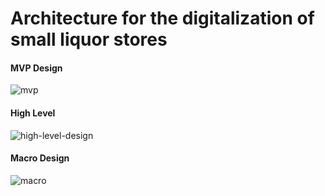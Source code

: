 # Architecture for the digitalization of small liquor stores
<h4>MVP Design</h4>

![mvp](https://github.com/jeffdev7/mba-project/assets/73981595/e38fbfe6-9c83-405c-91b2-2289f6599dd0)

<h4>High Level</h4>

![high-level-design](https://github.com/jeffdev7/mba-project/assets/73981595/2c54c0a1-e419-42ba-a703-617aabf384ce)

<h4>Macro Design</h4>

![macro](https://github.com/jeffdev7/mba-project/assets/73981595/8784506e-c04f-4820-bd29-58fe8ca3d399)
